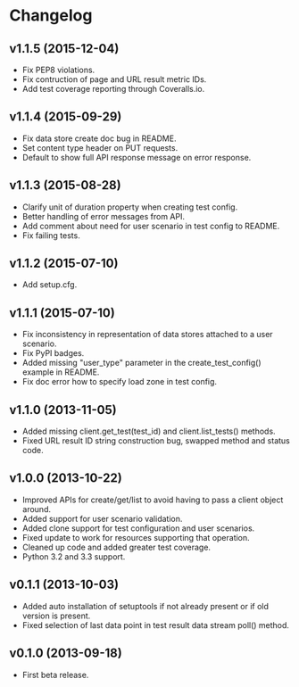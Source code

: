 # Changelog

## v1.1.5 (2015-12-04)

- Fix PEP8 violations.
- Fix contruction of page and URL result metric IDs.
- Add test coverage reporting through Coveralls.io.

## v1.1.4 (2015-09-29)

- Fix data store create doc bug in README.
- Set content type header on PUT requests.
- Default to show full API response message on error response.

## v1.1.3 (2015-08-28)

- Clarify unit of duration property when creating test config.
- Better handling of error messages from API.
- Add comment about need for user scenario in test config to README.
- Fix failing tests.

## v1.1.2 (2015-07-10)

- Add setup.cfg.

## v1.1.1 (2015-07-10)

- Fix inconsistency in representation of data stores attached to a user scenario.
- Fix PyPI badges.
- Added missing "user_type" parameter in the create_test_config() example in README.
- Fix doc error how to specify load zone in test config.

## v1.1.0 (2013-11-05)

- Added missing client.get_test(test_id) and client.list_tests() methods.
- Fixed URL result ID string construction bug, swapped method and status code.

## v1.0.0 (2013-10-22)

- Improved APIs for create/get/list to avoid having to pass a client object
  around.
- Added support for user scenario validation.
- Added clone support for test configuration and user scenarios.
- Fixed update to work for resources supporting that operation.
- Cleaned up code and added greater test coverage.
- Python 3.2 and 3.3 support.

## v0.1.1 (2013-10-03)

- Added auto installation of setuptools if not already present or if old version
  is present.
- Fixed selection of last data point in test result data stream poll() method.

## v0.1.0 (2013-09-18)

- First beta release.
